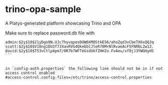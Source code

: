 # trino-opa-sample
A Platys-generated platform showcasing Trino and OPA


Make sure to replace password.db file with

````
admin:$2y$10$21yDgo9N.UJc7hyvqposDOW6XMOStkE56/ahoZqd3vCbeTX6xQQJq
scott:$2y$10$V18ng1DU3f7JXavRVG4QkeGblJleR70MrNlRvaeAcF5FNR6L2w12.
david:$2y$10$T53vCtlp4pm7/0R7b7WFTeGsdUkfZHH2o.FvAeu/xf0jJ3YWGHyHS
```


in `config-auth.properties` the following line should not be in if not access control enabled
#access-control.config-files=/etc/trino/access-control.properties